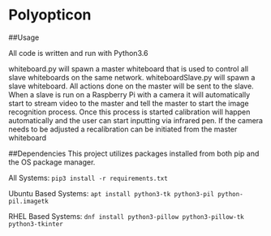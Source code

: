 # Polyopticon

##Usage

All code is written and run with Python3.6

whiteboard.py will spawn a master whiteboard that is used to control all slave whiteboards on the same network.
whiteboardSlave.py will spawn a slave whiteboard.
All actions done on the master will be sent to the slave.
When a slave is run on a Raspberry Pi with a camera it will automatically start to stream video to the master and tell the master to start the image recognition process.
Once this process is started calibration will happen automatically and the user can start inputting via infrared pen.
If the camera needs to be adjusted a recalibration can be initiated from the master whiteboard


##Dependencies
This project utilizes packages installed from both pip and the OS package manager.

All Systems:
`pip3 install -r requirements.txt`

Ubuntu Based Systems:
`apt install python3-tk python3-pil python-pil.imagetk`

RHEL Based Systems:
`dnf install python3-pillow python3-pillow-tk python3-tkinter`
